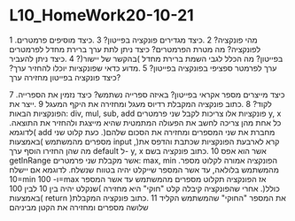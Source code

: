 # L10_HomeWork20-10-21
1 .מהי פונקציה?
2 .כיצד מגדירים פונקציה בפייטון?
3 .כיצד מוסיפים פרמטרים לפונקציה? מה מטרת הפרמטרים? כיצד ניתן לתת ערך ברירת מחדל
לפרמטרים בפייטון? מה הכלל לגבי השמת ברירת מחדל )בהקשר של יישור(?
4 .כיצד ניתן להעביר ערך לפרמטר ספציפי בפונקציה בפייטון?
5 .מדוע כדאי שפונקציות יוכלו להחזיר ערך? כיצד פונקציה בפייטון מחזירה ערך?

7 .כיצד מייצרים מספר אקראי בפייטון? באיזה ספרייה נשתמש? כיצד נזמין את הספרייה לקוד?
8 .כתוב פונקציה המקבלת רדיוס מעגל ומחזירה את היקף המעגל
9 .ייצר את הפונקציות הבאות: div, mul, sub, add פונקציות אלו צריכות לקבל שני פרמטרים y, x .כל
אחת מהן צריכה לחשב את הפעולה המתמטית שהיא מייצגת ולהחזיר את התוצאה )לדוגמא add
מחברת את שני המספרים ומחזירה את הסכום שלהם(.
כעת קלוט שני מספרים מהמשתמש )באמצעות input ,)קרא לארבעת הפונקציות שכתבת והדפס
את מה שהן החזירו
הוסף ערך default ל- y, x אשר הוא אפס
10 .כתוב פונקציה בשם getInRange אשר מקבלת שני פרמטרים: max, min .הפונקציה אמורה לקלוט
מספר מהמשתמש בלולאה, עד אשר המספר שייקלט יהיה בטווח שנשלח. לדוגמא אם יישלח
10=min ו- 100=max אז הפונקציה תקלוט מספרים מהמשתמש עד אשר המספר שנקלט יהיה בין
10 לבין 100( כולל(. אחרי שהפונקציה קיבלה קלט "חוקי" היא מחזירה )באמצעות return )את
המספר "החוקי" שהמשתמש הקליד
11 .כתוב פונקציה המקבלת שלושה מספרים ומחזירה את הקטן מביניהם
